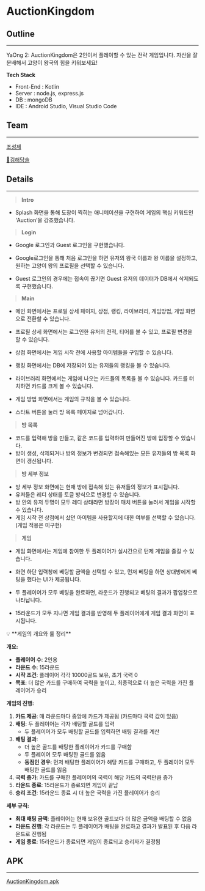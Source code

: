 # AuctionKingdom

## Outline

---

YaOng 2: AuctionKingdom은 2인이서 플레이할 수 있는 전략 게임입니다. 자산을 잘 분배해서 고양이 왕국의 힘을 키워보세요!

**Tech Stack**

- Front-End : Kotlin
- Server : node.js, express.js
- DB : mongoDB
- IDE : Android Studio, Visual Studio Code

## Team

---

[조성제](https://www.notion.so/544fcc087dd04ec0b5125dc16c3cab03?pvs=21) 

[🌲김해담솔](https://www.notion.so/36b8f992a3f3484a9eee2696e25bbdb5?pvs=21)

## Details

---

> **Intro**
> 
- Splash 화면을 통해 도장이 찍히는 애니메이션을 구현하여 게임의 핵심 키워드인 ‘Auction’을 강조했습니다.


> **Login**
> 
- Google 로그인과 Guest 로그인을 구현했습니다.


- Google로그인을 통해 처음 로그인을 하면 유저의 왕국 이름과 왕 이름을 설정하고, 원하는 고양이 왕의 프로필을 선택할 수 있습니다.


- Guest 로그인의 경우에는 접속이 끊기면 Guest 유저의 데이터가 DB에서 삭제되도록 구현했습니다.

> **Main**
> 
- 메인 화면에서는 프로필 상세 페이지, 상점, 랭킹, 라이브러리, 게임방법, 게임 화면으로 전환할 수 있습니다.


- 프로필 상세 화면에서는 로그인한 유저의 전적, 티어를 볼 수 있고, 프로필 변경을 할 수 있습니다.


- 상점 화면에서는 게임 시작 전에 사용할 아이템들을 구입할 수 있습니다.


- 랭킹 화면에서는 DB에 저장되어 있는 유저들의 랭킹을 볼 수 있습니다.


- 라이브러리 화면에서는 게임에 나오는 카드들의 목록을 볼 수 있습니다. 카드를 터치하면 카드를 크게 볼 수 있습니다.


- 게임 방법 화면에서는 게임의 규칙을 볼 수 있습니다.
- 스타트 버튼을 눌러 방 목록 페이지로 넘어갑니다.


> **방 목록**
> 
- 코드를 입력해 방을 만들고, 같은 코드를 입력하여 만들어진 방에 입장할 수 있습니다.
- 방이 생성, 삭제되거나 방의 정보가 변경되면 접속해있는 모든 유저들의 방 목록 화면이 갱신됩니다.


> **방 세부 정보**
> 
- 방 세부 정보 화면에는 현재 방에 접속해 있는 유저들의 정보가 표시됩니다.
- 유저들은 레디 상태를 토글 방식으로 변경할 수 있습니다.
- 방 안의 유저 두명이 모두 레디 상태라면 방장이 매치 버튼을 눌러서 게임을 시작할 수 있습니다.
- 게임 시작 전 상점에서 샀던 아이템을 사용할지에 대한 여부를 선택할 수 있습니다. (게임 적용은 미구현)


> **게임**
> 
- 게임 화면에서는 게임에 참여한 두 플레이어가 실시간으로 턴제 게임을 즐길 수 있습니다.
- 화면 하단 입력창에 베팅할 금액을 선택할 수 있고, 먼저 베팅을 하면 상대방에게 베팅을 했다는 UI가 제공됩니다.
- 두 플레이어가 모두 베팅을 완료하면, 라운드가 진행되고 베팅의 결과가 팝업창으로 나타납니다.


- 15라운드가 모두 지나면 게임 결과를 반영해 두 플레이어에게 게임 결과 화면이 표시됩니다.



<aside>
💡 **게임의 개요와 룰 정리**

**개요:**

- **플레이어 수**: 2인용
- **라운드 수**: 15라운드
- **시작 조건**: 플레이어 각각 10000골드 보유, 초기 국력 0
- **목표**: 더 많은 카드를 구매하여 국력을 높이고, 최종적으로 더 높은 국력을 가진 플레이어가 승리

**게임의 진행:**

1. **카드 제공**: 매 라운드마다 중앙에 카드가 제공됨 (카드마다 국력 값이 있음)
2. **배팅**: 두 플레이어는 각자 배팅할 골드를 입력
    - 두 플레이어가 모두 배팅할 골드를 입력하면 배팅 결과를 계산
3. **배팅 결과**:
    - 더 높은 골드를 배팅한 플레이어가 카드를 구매함
    - 두 플레이어 모두 배팅한 골드를 잃음
    - **동점인 경우**: 먼저 배팅한 플레이어가 해당 카드를 구매하고, 두 플레이어 모두 배팅한 골드를 잃음
4. **국력 증가**: 카드를 구매한 플레이어의 국력이 해당 카드의 국력만큼 증가
5. **라운드 종료**: 15라운드가 종료되면 게임이 끝남
6. **승리 조건**: 15라운드 종료 시 더 높은 국력을 가진 플레이어가 승리

**세부 규칙:**

- **최대 배팅 금액**: 플레이어는 현재 보유한 골드보다 더 많은 금액을 배팅할 수 없음
- **라운드 진행**: 각 라운드는 두 플레이어가 배팅을 완료하고 결과가 발표된 후 다음 라운드로 진행됨
- **게임 종료**: 15라운드가 종료되면 게임이 종료되고 승리자가 결정됨
</aside>

## APK

---

[AuctionKingdom.apk](https://drive.google.com/file/d/1VVsszM2t84sn7B0f8LFBty8Ui0JSRg0C/view?usp=sharing)
